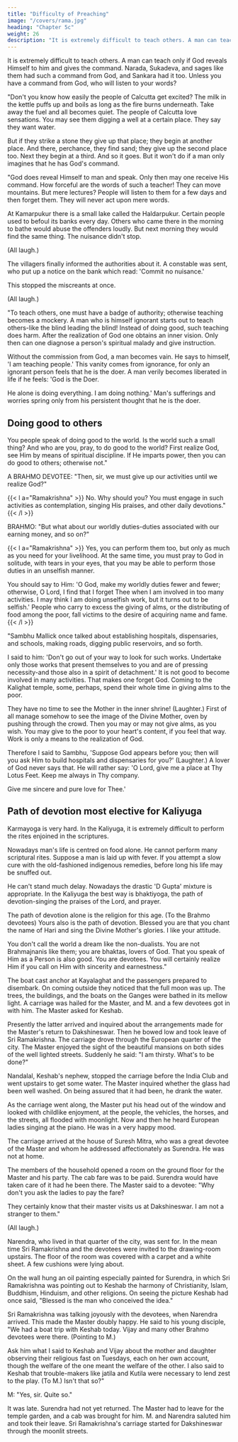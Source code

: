 ```yaml
---
title: "Difficulty of Preaching"
image: "/covers/rama.jpg"
heading: "Chapter 5c"
weight: 26
description: "It is extremely difficult to teach others. A man can teach only if God reveals Himself to him"
---
```



It is extremely difficult to teach others. A man can teach only if God reveals Himself to him and gives the command. Narada, Sukadeva, and sages like them had such a command from God, and Sankara had it too. Unless you have a command from God, who will listen to your words?

"Don't you know how easily the people of Calcutta get excited? The milk in the kettle puffs up and boils as long as the fire burns underneath. Take away the fuel and all becomes quiet. The people of Calcutta love sensations. You may see them digging a
well at a certain place. They say they want water. 

But if they strike a stone they give up that place; they begin at another place. And there, perchance, they find sand; they
give up the second place too. Next they begin at a third. And so it goes. But it won't
do if a man only imagines that he has God's command.

"God does reveal Himself to man and speak. Only then may one receive His command. How forceful are the words of such a teacher! They can move mountains. But mere lectures? People will listen to them for a few days and then forget them. They will never act upon mere words.

At Kamarpukur there is a small lake called the Haldarpukur. Certain people used to befoul its banks every day. Others who came there in the morning to bathe would abuse the offenders loudly. But next morning they would find the same thing. The nuisance didn't stop.

(All laugh.)

The villagers finally informed the authorities about it. A constable was sent, who put up a notice on the bank which read: 'Commit no nuisance.' 

This stopped the miscreants at once. 

(All laugh.)

"To teach others, one must have a badge of authority; otherwise teaching becomes a mockery. A man who is himself ignorant starts out to teach others-like the blind leading the blind! Instead of doing good, such teaching does harm. After the realization of God one obtains an inner vision. Only then can one diagnose a person's spiritual malady and give instruction.

Without the commission from God, a man becomes vain. He says to himself, 'I am teaching people.' This vanity comes from ignorance, for only an ignorant person feels that he is the doer. A man verily becomes liberated in life if he feels: 'God is the Doer. 

He alone is doing everything. I am doing nothing.' Man's sufferings and worries spring only from his persistent thought that he is the doer.


## Doing good to others

You people speak of doing good to the world. Is the world such a small thing? And who are you, pray, to do good to the world? First realize God, see Him by means of spiritual discipline. If He imparts power, then you can do good to others; otherwise not." 


A BRAHMO DEVOTEE: "Then, sir, we must give up our activities until we realize God?"

{{< l a="Ramakrishna" >}}
No. Why should you? You must engage in such activities as contemplation, singing His praises, and other daily devotions."
{{< /l >}}


BRAHMO: "But what about our worldly duties-duties associated with our earning money, and so on?"

{{< l a="Ramakrishna" >}}
Yes, you can perform them too, but only as much as you need for your livelihood. At the same time, you must pray to God in solitude, with tears in your eyes, that you may be able to perform those duties in an unselfish manner. 

You should say to Him: 'O God, make my worldly duties fewer and fewer; otherwise, O Lord, I find that I forget Thee when I am involved in too many activities. I may think I am doing unselfish work, but it turns out to be selfish.' People who carry to excess the giving of alms, or the distributing of food among the poor, fall victims to the desire of acquiring name and
fame. 
{{< /l >}}


"Sambhu Mallick once talked about establishing hospitals, dispensaries, and schools, making roads, digging public reservoirs, and so forth.

I said to him: 'Don't go out of your way to look for such works. Undertake only those works that present themselves to you and are of pressing necessity-and those also in a spirit of detachment.' It is not good to become involved in many activities. That makes one forget God. Coming to the Kalighat temple, some, perhaps, spend their whole time in giving alms to the poor. 

They have no time to see the Mother in the inner shrine! (Laughter.) First of all manage somehow to see the image of the Divine Mother, oven by pushing through the crowd. Then you may or may not give alms, as you wish. You may give to the poor to your heart's content, if you feel that way. Work is only a means to the realization of God.

Therefore I said to Sambhu, 'Suppose God appears before you; then will you ask Him to build hospitals and dispensaries for you?' (Laughter.) A lover of God never says that. He will rather say: 'O Lord, give me a place at Thy Lotus Feet. Keep me always in Thy company.

Give me sincere and pure love for Thee.'


## Path of devotion most elective for Kaliyuga

Karmayoga is very hard. In the Kaliyuga, it is extremely difficult to perform the rites enjoined in the scriptures.

Nowadays man's life is centred on food alone. He cannot perform many scriptural rites. Suppose a man is laid up with fever. If you attempt a slow cure with the old-fashioned indigenous remedies, before long his life may be snuffed out.

He can't stand much delay. Nowadays the drastic 'D Gupta' mixture is appropriate. In the Kaliyuga the best way is bhaktiyoga, the path of devotion-singing the praises of the Lord, and prayer.

The path of devotion alone is the religion for this age. (To the Brahmo devotees) Yours also is the path of devotion. Blessed you are that you chant the name of Hari and sing the Divine Mother's glories. I like your
attitude.

You don't call the world a dream like the non-dualists. You are not Brahmajnanis like them; you are bhaktas, lovers of God. That you speak of Him as a Person is also good. You are devotees. You will certainly realize Him if you call on Him with sincerity and earnestness."

The boat cast anchor at Kayalaghat and the passengers prepared to disembark. On coming outside they noticed that the full moon was up. The trees, the buildings, and the boats on the Ganges were bathed in its mellow light. A carriage was hailed for the Master, and M. and a few devotees got in with him. The Master asked for Keshab.

Presently the latter arrived and inquired about the arrangements made for the Master's return to Dakshineswar. Then he bowed low and took leave of Sri Ramakrishna. The carriage drove through the European quarter of the city. The Master enjoyed the
sight of the beautiful mansions on both sides of the well lighted streets. Suddenly he
said: "I am thirsty. What's to be done?" 

Nandalal, Keshab's nephew, stopped the carriage before the India Club and went upstairs to get some water. The Master inquired
whether the glass had been well washed. On being assured that it had been, he drank the water.

As the carriage went along, the Master put his head out of the window and looked with childlike enjoyment, at the people, the vehicles, the horses, and the streets, all flooded with moonlight. Now and then he heard European ladies singing at the piano. He was in a very happy mood.

The carriage arrived at the house of Suresh Mitra, who was a great devotee of the Master and whom he addressed affectionately as Surendra. He was not at home.

The members of the household opened a room on the ground floor for the Master and his party. The cab fare was to be paid. Surendra would have taken care of it had he been there. The Master said to a devotee: "Why don't you ask the ladies to pay the fare? 

They certainly know that their master visits us at Dakshineswar. I am not a stranger to them."

(All laugh.)

Narendra, who lived in that quarter of the city, was sent for. In the mean time Sri Ramakrishna and the devotees were invited to the drawing-room upstairs. The floor of the room was covered with a carpet and a white sheet. A few cushions were lying about. 

On the wall hung an oil painting especially painted for Surendra, in which Sri Ramakrishna was pointing out to Keshab the harmony of Christianity, Islam, Buddhism, Hinduism, and other religions. On seeing the picture Keshab had once said, "Blessed is the man who conceived the idea."

Sri Ramakrishna was talking joyously with the devotees, when Narendra arrived. This made the Master doubly happy. He said to his young disciple, "We had a boat trip with Keshab today. Vijay and many other Brahmo devotees were there. (Pointing to M.) 

Ask him what I said to Keshab and Vijay about the mother and daughter observing their religious fast on Tuesdays, each on her own account, though the welfare of the one meant the welfare of the other. I also said to Keshab that trouble-makers like jatila and Kutila were necessary to lend zest to the play. (To M.) Isn't that so?"

M: "Yes, sir. Quite so."

It was late. Surendra had not yet returned. The Master had to leave for the temple garden, and a cab was brought for him. M. and Narendra saluted him and took their leave. Sri Ramakrishna's carriage started for Dakshineswar through the moonlit streets.

